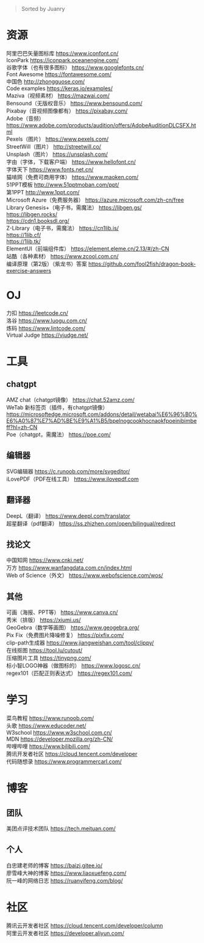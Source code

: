 > Sorted by Juanry
# 资源
阿里巴巴矢量图标库 https://www.iconfont.cn/    
IconPark https://iconpark.oceanengine.com/   
谷歌字体（也有很多图标） https://www.googlefonts.cn/   
Font Awesome https://fontawesome.com/   
中国色 http://zhongguose.com/     
Code examples https://keras.io/examples/                
Maziva（视频素材） https://mazwai.com/            
Bensound（无版权音乐） https://www.bensound.com/           
Pixabay（音视频图像都有） https://pixabay.com/                 
Adobe（音频） https://www.adobe.com/products/audition/offers/AdobeAuditionDLCSFX.html                  
Pexels（图片） https://www.pexels.com/           
StreetWill（图片） http://streetwill.co/            
Unsplash（图片） https://unsplash.com/          
字由（字体，下载客户端） https://www.hellofont.cn/           
字体天下 https://www.fonts.net.cn/         
猫啃网（免费可商用字体） https://www.maoken.com/           
51PPT模板 http://www.51pptmoban.com/ppt/           
第1PPT http://www.1ppt.com/           
Microsoft Azure（免费服务器） https://azure.microsoft.com/zh-cn/free            
Library Genesis+（电子书，需魔法） https://libgen.gs/              
                                                    https://libgen.rocks/         
                                                    https://cdn1.booksdl.org/            
Z-Library（电子书，需魔法） https://cn1lib.is/           
                                         https://1lib.cf/         
                                         https://1lib.tk/          
ElementUI（前端组件库） https://element.eleme.cn/2.13/#/zh-CN                  
站酷（各种素材） https://www.zcool.com.cn/            
编译原理（第2版）（紫龙书）答案 https://github.com/fool2fish/dragon-book-exercise-answers                 
   
   
# OJ
力扣 https://leetcode.cn/      
洛谷 https://www.luogu.com.cn/        
炼码 https://www.lintcode.com/          
Virtual Judge https://vjudge.net/             


# 工具
## chatgpt
AMZ chat（chatgpt镜像） https://chat.52amz.com/    
WeTab 新标签页（插件，有chatgpt镜像） https://microsoftedge.microsoft.com/addons/detail/wetabai%E6%96%B0%E6%A0%87%E7%AD%BE%E9%A1%B5/bpelnogcookhocnaokfpoeinibimbeff?hl=zh-CN     
Poe（chatgpt，需魔法） https://poe.com/   
## 编辑器
SVG编辑器 https://c.runoob.com/more/svgeditor/            
iLovePDF（PDF在线工具） https://www.ilovepdf.com                         
## 翻译器
DeepL（翻译） https://www.deepl.com/translator                 
超星翻译（pdf翻译） https://ss.zhizhen.com/open/bilingual/redirect                      
## 找论文
中国知网 https://www.cnki.net/            
万方 https://www.wanfangdata.com.cn/index.html             
Web of Science（外文） https://www.webofscience.com/wos/                      
## 其他
可画（海报、PPT等） https://www.canva.cn/                 
秀米（排版） https://xiumi.us/         
GeoGebra（数学等画图） https://www.geogebra.org/                 
Pix Fix（免费图片降噪修复） https://pixfix.com/          
clip-path生成器 https://www.jiangweishan.com/tool/clippy/                      
在线抠图 https://tool.lu/cutout/                 
压缩图片工具 https://tinypng.com/              
标小智LOGO神器（做图标的） https://www.logosc.cn/           
regex101（匹配正则表达式） https://regex101.com/      
   
    
# 学习                   
菜鸟教程 https://www.runoob.com/             
头歌 https://www.educoder.net/             
W3school https://www.w3school.com.cn/         
MDN https://developer.mozilla.org/zh-CN/            
哔哩哔哩 https://www.bilibili.com/             
腾讯开发者社区 https://cloud.tencent.com/developer             
代码随想录 https://www.programmercarl.com/        
     
    
# 博客
## 团队
美团点评技术团队 https://tech.meituan.com/   
## 个人
白忠建老师的博客 https://baizj.gitee.io/          
廖雪峰大神的博客 https://www.liaoxuefeng.com/          
阮一峰的网络日志 https://ruanyifeng.com/blog/                  
     
                        
# 社区
腾讯云开发者社区 https://cloud.tencent.com/developer/column   
阿里云开发者社区 https://developer.aliyun.com/        
